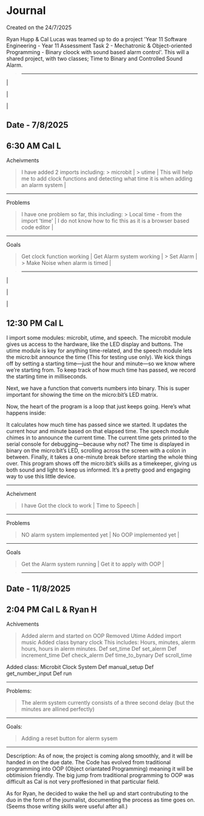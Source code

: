 
# Journal

Created on the 24/7/2025 





Ryan Hupp & Cal Lucas was teamed up to do a project 'Year 11 Software Engineering - Year 11 Assessment Task 2 - Mechatronic & Object-oriented Programming - Binary cloock with sound based alarm control'. This will a shared project, with two classes; Time to Binary and Controlled Sound Alarm.

>-------------------------------------------------------------
|

|

|

Date - 7/8/2025
-------
6:30 AM
Cal L
-------



Acheivments
> I have added 2 imports including:
    > microbit |
    > utime |
> This will help me to add clock functions and detecting what time it is when adding an alarm system |

-------------------------------------------------------------

Problems
> I have one problem so far, this including: 
    > Local time - from the import 'time' |
> I do not know how to fic this as it is a browser based code editor |

-------------------------------------------------------------

Goals
> Get clock function working |
> Get Alarm system working |
    > Set Alarm |
    > Make Noise when alarm is timed |

>-------------------------------------------------------------

|

|

|

12:30 PM
Cal L 
-------

I import some modules: microbit, utime, and speech. The microbit module gives us access to the hardware, like the LED display and buttons. The utime module is key for anything time-related, and the speech module lets the micro:bit announce the time (This for testing use only). We kick things off by setting a starting time—just the hour and minute—so we know where we’re starting from. To keep track of how much time has passed, we record the starting time in milliseconds.

Next, we have a function that converts numbers into binary. This is super important for showing the time on the micro:bit’s LED matrix.

Now, the heart of the program is a loop that just keeps going. Here’s what happens inside:

It calculates how much time has passed since we started.
It updates the current hour and minute based on that elapsed time.
The speech module chimes in to announce the current time.
The current time gets printed to the serial console for debugging—because why not?
The time is displayed in binary on the micro:bit’s LED, scrolling across the screen with a colon in between.
Finally, it takes a one-minute break before starting the whole thing over.
This program shows off the micro:bit’s skills as a timekeeper, giving us both sound and light to keep us informed. It’s a pretty good and engaging way to use this little device.

-------------------------------------------------------------

Acheivment 
>I have Got the clock to work |
> Time to Speech |

-------------------------------------------------------------

Problems
> NO alarm system implemented yet |
> No OOP implemented yet |

-------------------------------------------------------------
Goals
> Get the Alarm system running |
> Get it to apply with OOP |

>-------------------------------------------------------------
Date - 11/8/2025
-----
2:04 PM
Cal L & Ryan H
-----
Achivements
> Added alerm and started on OOP
> Removed Utime
> Added import music
> Added class bynary clock
    This includes: Hours, minutes, alerm hours, hours in alerm minutes.
    Def set_time
    Def set_alerm
    Def increment_time
    Def check_alerm
    Def time_to_bynary
    Def scroll_time

Added class: Microbit Clock System
    Def manual_setup
    Def get_number_input
    Def run

-------------------------------------------------------------

Problems:
> The alerm system currently consists of a three second delay (but the minutes are allined perfectly)

-------------------------------------------------------------

Goals:
> Adding a reset button for alerm sysem

-------------------------------------------------------------

Description:
As of now, the project is coming along smoothly, and it will be handed in on the due date. The Code has evolved from traditional programming into OOP (Object oriantated Programming) meaning it will be obtimision friendly.
The big jump from traditional programming to OOP was difficult as Cal is not very proffesioned in that particular field.

As for Ryan, he decided to wake the hell up and start contrubuting to the duo in the form of the journalist, documenting the process as time goes on. (Seems those writing skills were useful after all.)